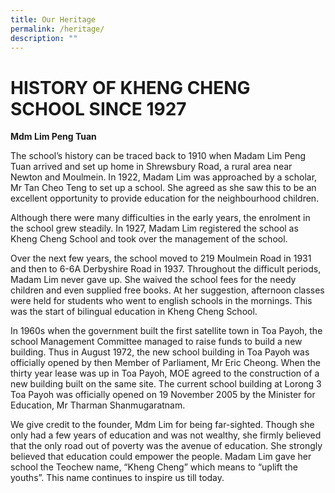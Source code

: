 ```yaml
---
title: Our Heritage
permalink: /heritage/
description: ""
---
```

# HISTORY OF KHENG CHENG SCHOOL SINCE 1927
**Mdm Lim Peng Tuan**

The school’s history can be traced back to 1910 when Madam Lim Peng Tuan arrived and set up home in Shrewsbury Road, a rural area near Newton and Moulmein. In 1922, Madam Lim was approached by a scholar, Mr Tan Cheo Teng to set up a school. She agreed as she saw this to be an excellent opportunity to provide education for the neighbourhood children.

Although there were many difficulties in the early years, the enrolment in the school grew steadily. In 1927, Madam Lim registered the school as Kheng Cheng School and took over the management of the school.

Over the next few years, the school moved to 219 Moulmein Road in 1931 and then to 6-6A Derbyshire Road in 1937. Throughout the difficult periods, Madam Lim never gave up. She waived the school fees for the needy children and even supplied free books. At her suggestion, afternoon classes were held for students who went to english schools in the mornings. This was the start of bilingual education in Kheng Cheng School.

In 1960s when the government built the first satellite town in Toa Payoh, the school Management Committee managed to raise funds to build a new building. Thus in August 1972, the new school building in Toa Payoh was officially opened by then Member of Parliament, Mr Eric Cheong. When the thirty year lease was up in Toa Payoh, MOE agreed to the construction of a new building built on the same site. The current school building at Lorong 3 Toa Payoh was officially opened on 19 November 2005 by the Minister for Education, Mr Tharman Shanmugaratnam.

We give credit to the founder, Mdm Lim for being far-sighted. Though she only had a few years of education and was not wealthy, she firmly believed that the only road out of poverty was the avenue of education. She strongly believed that education could empower the people. Madam Lim gave her school the Teochew name, “Kheng Cheng” which means to “uplift the youths”. This name continues to inspire us till today.